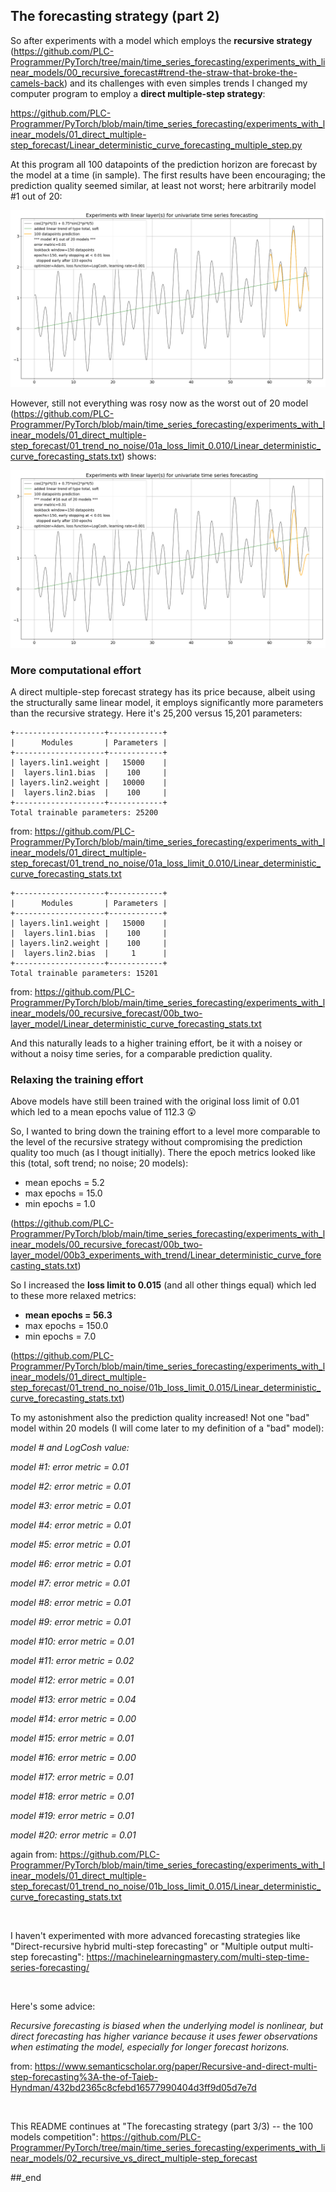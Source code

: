 ## The forecasting strategy (part 2)

So after experiments with a model which employs the **recursive strategy** (https://github.com/PLC-Programmer/PyTorch/tree/main/time_series_forecasting/experiments_with_linear_models/00_recursive_forecast#trend-the-straw-that-broke-the-camels-back) and its challenges with even simples trends I changed my computer program to employ a **direct multiple-step strategy**:

https://github.com/PLC-Programmer/PyTorch/blob/main/time_series_forecasting/experiments_with_linear_models/01_direct_multiple-step_forecast/Linear_deterministic_curve_forecasting_multiple_step.py

At this program all 100 datapoints of the prediction horizon are forecast by the model at a time (in sample). The first results have been encouraging; the prediction quality seemed similar, at least not worst; here arbitrarily model #1 out of 20:

![plot](./01_trend_no_noise/01a_loss_limit_0.010/Linear_deterministic_curve_forecasting--00.png)

However, still not everything was rosy now as the worst out of 20 model (https://github.com/PLC-Programmer/PyTorch/blob/main/time_series_forecasting/experiments_with_linear_models/01_direct_multiple-step_forecast/01_trend_no_noise/01a_loss_limit_0.010/Linear_deterministic_curve_forecasting_stats.txt) shows:

![plot](./01_trend_no_noise/01a_loss_limit_0.010/Linear_deterministic_curve_forecasting--15.png)

### More computational effort

A direct multiple-step forecast strategy has its price because, albeit using the structurally same linear model, it employs significantly more parameters than the recursive strategy. Here it's 25,200 versus 15,201 parameters:

```
+--------------------+------------+
|      Modules       | Parameters |
+--------------------+------------+
| layers.lin1.weight |   15000    |
|  layers.lin1.bias  |    100     |
| layers.lin2.weight |   10000    |
|  layers.lin2.bias  |    100     |
+--------------------+------------+
Total trainable parameters: 25200
```

from: https://github.com/PLC-Programmer/PyTorch/blob/main/time_series_forecasting/experiments_with_linear_models/01_direct_multiple-step_forecast/01_trend_no_noise/01a_loss_limit_0.010/Linear_deterministic_curve_forecasting_stats.txt

```
+--------------------+------------+
|      Modules       | Parameters |
+--------------------+------------+
| layers.lin1.weight |   15000    |
|  layers.lin1.bias  |    100     |
| layers.lin2.weight |    100     |
|  layers.lin2.bias  |     1      |
+--------------------+------------+
Total trainable parameters: 15201
```

from: https://github.com/PLC-Programmer/PyTorch/blob/main/time_series_forecasting/experiments_with_linear_models/00_recursive_forecast/00b_two-layer_model/Linear_deterministic_curve_forecasting_stats.txt

And this naturally leads to a higher training effort, be it with a noisey or without a noisy time series, for a comparable prediction quality.

### Relaxing the training effort

Above models have still been trained with the original loss limit of 0.01 which led to a mean epochs value of 112.3 :astonished:

So, I wanted to bring down the training effort to a level more comparable to the level of the recursive strategy without compromising the prediction quality too much (as I thougt initially). There the epoch metrics looked like this (total, soft trend; no noise; 20 models):

* mean epochs = 5.2
* max epochs = 15.0
* min epochs = 1.0

(https://github.com/PLC-Programmer/PyTorch/blob/main/time_series_forecasting/experiments_with_linear_models/00_recursive_forecast/00b_two-layer_model/00b3_experiments_with_trend/Linear_deterministic_curve_forecasting_stats.txt)

So I increased the **loss limit to 0.015** (and all other things equal) which led to these more relaxed metrics:

* **mean epochs = 56.3**
* max epochs = 150.0
* min epochs = 7.0

(https://github.com/PLC-Programmer/PyTorch/blob/main/time_series_forecasting/experiments_with_linear_models/01_direct_multiple-step_forecast/01_trend_no_noise/01b_loss_limit_0.015/Linear_deterministic_curve_forecasting_stats.txt)

To my astonishment also the prediction quality increased! Not one "bad" model within 20 models (I will come later to my definition of a "bad" model):

*model # and LogCosh value:*

*model #1: error metric = 0.01*

*model #2: error metric = 0.01*

*model #3: error metric = 0.01*

*model #4: error metric = 0.01*

*model #5: error metric = 0.01*

*model #6: error metric = 0.01*

*model #7: error metric = 0.01*

*model #8: error metric = 0.01*

*model #9: error metric = 0.01*

*model #10: error metric = 0.01*

*model #11: error metric = 0.02*

*model #12: error metric = 0.01*

*model #13: error metric = 0.04*

*model #14: error metric = 0.00*

*model #15: error metric = 0.01*

*model #16: error metric = 0.00*

*model #17: error metric = 0.01*

*model #18: error metric = 0.01*

*model #19: error metric = 0.01*

*model #20: error metric = 0.01*

again from: https://github.com/PLC-Programmer/PyTorch/blob/main/time_series_forecasting/experiments_with_linear_models/01_direct_multiple-step_forecast/01_trend_no_noise/01b_loss_limit_0.015/Linear_deterministic_curve_forecasting_stats.txt

<br/>

I haven't experimented with more advanced forecasting strategies like "Direct-recursive hybrid multi-step forecasting" or "Multiple output multi-step forecasting": https://machinelearningmastery.com/multi-step-time-series-forecasting/

<br/>

Here's some advice:

*Recursive forecasting is biased when the underlying model is nonlinear, but direct forecasting has higher variance because it uses fewer observations when estimating the model, especially for longer forecast horizons.*

from: https://www.semanticscholar.org/paper/Recursive-and-direct-multi-step-forecasting%3A-the-of-Taieb-Hyndman/432bd2365c8cfebd16577990404d3ff9d05d7e7d

<br/>

This README continues at "The forecasting strategy (part 3/3) -- the 100 models competition": https://github.com/PLC-Programmer/PyTorch/tree/main/time_series_forecasting/experiments_with_linear_models/02_recursive_vs_direct_multiple-step_forecast

##_end
